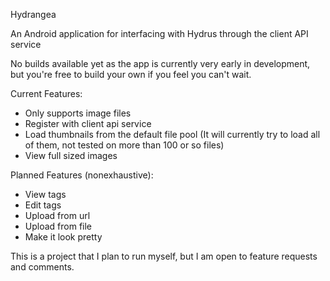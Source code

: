 Hydrangea

An Android application for interfacing with Hydrus through the client API service

No builds available yet as the app is currently very early in development, but you're free to build your own if you feel you can't wait. 

Current Features:
- Only supports image files
- Register with client api service
- Load thumbnails from the default file pool (It will currently try to load all of them, not tested on more than 100 or so files) 
- View full sized images

Planned Features (nonexhaustive):
- View tags
- Edit tags
- Upload from url
- Upload from file
- Make it look pretty

This is a project that I plan to run myself, but I am open to feature requests and comments.
